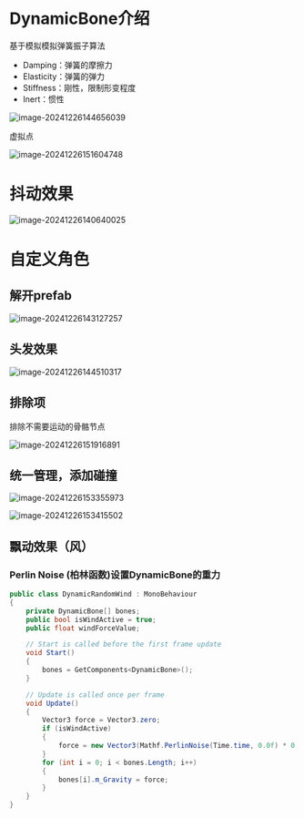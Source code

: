 # DynamicBone介绍

基于模拟模拟弹簧振子算法

- Damping：弹簧的摩擦力
- Elasticity：弹簧的弹力
- Stiffness：刚性，限制形变程度
- Inert：惯性

![image-20241226144656039](images/image-20241226144656039.png)

虚拟点

![image-20241226151604748](images/image-20241226151604748.png)

# 抖动效果

![image-20241226140640025](images/image-20241226140640025.png)

# 自定义角色

## 解开prefab

![image-20241226143127257](images/image-20241226143127257.png)

## 头发效果

![image-20241226144510317](images/image-20241226144510317.png)

## 排除项

排除不需要运动的骨骼节点

![image-20241226151916891](images/image-20241226151916891.png)

## 统一管理，添加碰撞

![image-20241226153355973](images/image-20241226153355973.png)

![image-20241226153415502](images/image-20241226153415502.png)

## 飘动效果（风）

### Perlin Noise (柏林函数)设置DynamicBone的重力

```c#
public class DynamicRandomWind : MonoBehaviour
{
    private DynamicBone[] bones;
    public bool isWindActive = true;
    public float windForceValue;

    // Start is called before the first frame update
    void Start()
    {
        bones = GetComponents<DynamicBone>();
    }

    // Update is called once per frame
    void Update()
    {
        Vector3 force = Vector3.zero;
        if (isWindActive)
        {
            force = new Vector3(Mathf.PerlinNoise(Time.time, 0.0f) * 0.005f * windForceValue, 0, 0);
        }
        for (int i = 0; i < bones.Length; i++)
        {
            bones[i].m_Gravity = force;
        }
    }
}
```

